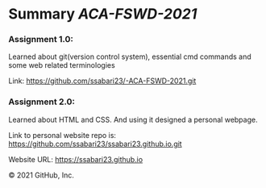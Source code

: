 # Summary *ACA-FSWD-2021*


### Assignment 1.0: 
Learned about git(version control system), essential cmd commands and some web related terminologies
          
Link: 
https://github.com/ssabari23/-ACA-FSWD-2021.git



### Assignment 2.0: 
Learned about HTML and CSS. And using it designed a personal webpage.

Link to personal website repo is:
https://github.com/ssabari23/ssabari23.github.io.git
                  
Website URL: https://ssabari23.github.io
                                   
© 2021 GitHub, Inc.
